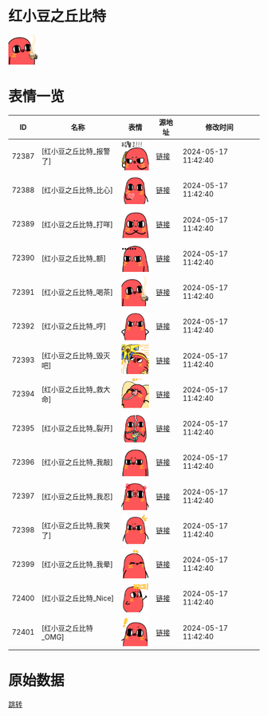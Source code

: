 # 红小豆之丘比特

<img src="./cover.png" height="60" alt="cover" />

# 表情一览

|ID|名称|表情|源地址|修改时间|
|----|----|----|----|----|
|72387|[红小豆之丘比特_报警了]|<img src="./pic/072387_%5B红小豆之丘比特_报警了%5D.png" height="60" alt="报警了"/>|[链接](https://i0.hdslb.com/bfs/garb/1bad8a3fb56a7d2f797c94be1793906ca5aa785f.png)|2024-05-17 11:42:40|
|72388|[红小豆之丘比特_比心]|<img src="./pic/072388_%5B红小豆之丘比特_比心%5D.png" height="60" alt="比心"/>|[链接](https://i0.hdslb.com/bfs/garb/ec0faaab56c6d893c9aed9383cd981e87d1de9b6.png)|2024-05-17 11:42:40|
|72389|[红小豆之丘比特_打咩]|<img src="./pic/072389_%5B红小豆之丘比特_打咩%5D.png" height="60" alt="打咩"/>|[链接](https://i0.hdslb.com/bfs/garb/3959f051161e023a8465df66e269d49111562710.png)|2024-05-17 11:42:40|
|72390|[红小豆之丘比特_额]|<img src="./pic/072390_%5B红小豆之丘比特_额%5D.png" height="60" alt="额"/>|[链接](https://i0.hdslb.com/bfs/garb/ebb660aab2546f73b34618ccbb7264b0c5d7b18f.png)|2024-05-17 11:42:40|
|72391|[红小豆之丘比特_喝茶]|<img src="./pic/072391_%5B红小豆之丘比特_喝茶%5D.png" height="60" alt="喝茶"/>|[链接](https://i0.hdslb.com/bfs/garb/310d580bd523dab1529063a146beed15a126deb4.png)|2024-05-17 11:42:40|
|72392|[红小豆之丘比特_哼]|<img src="./pic/072392_%5B红小豆之丘比特_哼%5D.png" height="60" alt="哼"/>|[链接](https://i0.hdslb.com/bfs/garb/4e5e76a82970db7a18a520727e6b26b474460526.png)|2024-05-17 11:42:40|
|72393|[红小豆之丘比特_毁灭吧]|<img src="./pic/072393_%5B红小豆之丘比特_毁灭吧%5D.png" height="60" alt="毁灭吧"/>|[链接](https://i0.hdslb.com/bfs/garb/9be30b55b21426a077a84edbaae913d3cdd103fd.png)|2024-05-17 11:42:40|
|72394|[红小豆之丘比特_救大命]|<img src="./pic/072394_%5B红小豆之丘比特_救大命%5D.png" height="60" alt="救大命"/>|[链接](https://i0.hdslb.com/bfs/garb/b26c68523631e96bac6089cfc03a8e53d4be4e3d.png)|2024-05-17 11:42:40|
|72395|[红小豆之丘比特_裂开]|<img src="./pic/072395_%5B红小豆之丘比特_裂开%5D.png" height="60" alt="裂开"/>|[链接](https://i0.hdslb.com/bfs/garb/b010dba0f9edda11586dfebcfe4a936415506edb.png)|2024-05-17 11:42:40|
|72396|[红小豆之丘比特_我敲]|<img src="./pic/072396_%5B红小豆之丘比特_我敲%5D.png" height="60" alt="我敲"/>|[链接](https://i0.hdslb.com/bfs/garb/e2d035a1bec70954faa2beb8a8d4d05ff7a58d1f.png)|2024-05-17 11:42:40|
|72397|[红小豆之丘比特_我忍]|<img src="./pic/072397_%5B红小豆之丘比特_我忍%5D.png" height="60" alt="我忍"/>|[链接](https://i0.hdslb.com/bfs/garb/330c866a0e1510a1f49a8bc62df7fcd1fe74b253.png)|2024-05-17 11:42:40|
|72398|[红小豆之丘比特_我笑了]|<img src="./pic/072398_%5B红小豆之丘比特_我笑了%5D.png" height="60" alt="我笑了"/>|[链接](https://i0.hdslb.com/bfs/garb/7b819fc7197ac3c0e921521215adb16c252d0933.png)|2024-05-17 11:42:40|
|72399|[红小豆之丘比特_我晕]|<img src="./pic/072399_%5B红小豆之丘比特_我晕%5D.png" height="60" alt="我晕"/>|[链接](https://i0.hdslb.com/bfs/garb/9537789c2b35d0fc20444f99e056dc39d87ad278.png)|2024-05-17 11:42:40|
|72400|[红小豆之丘比特_Nice]|<img src="./pic/072400_%5B红小豆之丘比特_Nice%5D.png" height="60" alt="Nice"/>|[链接](https://i0.hdslb.com/bfs/garb/ba228b577047efccb8aa94717f9a373d7fffadef.png)|2024-05-17 11:42:40|
|72401|[红小豆之丘比特_OMG]|<img src="./pic/072401_%5B红小豆之丘比特_OMG%5D.png" height="60" alt="OMG"/>|[链接](https://i0.hdslb.com/bfs/garb/8039ef6cc01f7fcd602b312eea94cbe1cf792ac2.png)|2024-05-17 11:42:40|

# 原始数据

[跳转](./raw.json)

